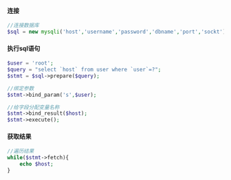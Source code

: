 #### 连接

```php
//连接数据库
$sql = new mysqli('host','username','password','dbname','port','sockt');
```

#### 执行sql语句

```php
$user = 'root';
$query = "select `host` from user where `user`=?";
$stmt = $sql->prepare($query);

//绑定参数
$stmt->bind_param('s',$user);

//给字段分配变量名称
$stmt->bind_result($host);
$stmt->execute();
```

#### 获取结果

```php
//遍历结果
while($stmt->fetch){
	echo $host;
}
```

